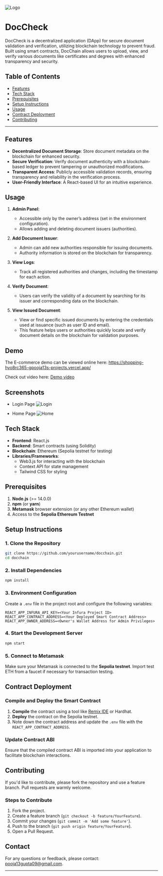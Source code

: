 ![Logo](https://cdn-icons-png.flaticon.com/128/9881/9881807.png)

# DocCheck

DocCheck is a decentralized application (DApp) for secure document validation and verification, utilizing blockchain technology to prevent fraud. Built using smart contracts, DocChain allows users to upload, view, and verify various documents like certificates and degrees with enhanced transparency and security.

## Table of Contents
- [Features](#features)
- [Tech Stack](#tech-stack)
- [Prerequisites](#prerequisites)
- [Setup Instructions](#setup-instructions)
- [Usage](#usage)
- [Contract Deployment](#contract-deployment)
- [Contributing](#contributing)

---

## Features
- **Decentralized Document Storage**: Store document metadata on the blockchain for enhanced security.
- **Secure Verification**: Verify document authenticity with a blockchain-based ledger to prevent tampering or unauthorized modifications.
- **Transparent Access**: Publicly accessible validation records, ensuring transparency and reliability in the verification process.
- **User-Friendly Interface**: A React-based UI for an intuitive experience.


## Usage

1. **Admin Panel**:
   - Accessible only by the owner’s address (set in the environment configuration).
   - Allows adding and deleting document issuers (authorities).

2. **Add Document Issuer**:
   - Admin can add new authorities responsible for issuing documents.
   - Authority information is stored on the blockchain for transparency.

3. **View Logs**:
   - Track all registered authorities and changes, including the timestamp for each action.

4. **Verify Document**:
   - Users can verify the validity of a document by searching for its issuer and corresponding data on the blockchain.

5. **View Issued Document**:
   - View or find specific issued documents by entering the credentials used at issuance (such as user ID and email).
   - This feature helps users or authorities quickly locate and verify document details on the blockchain for validation purposes.

## Demo

The E-commerce demo can be viewed online here:
https://shopping-hyo8rc365-gpooja13s-projects.vercel.app/

Check out video here: [Demo video](https://res.cloudinary.com/cloudtrial/video/upload/v1715411758/InShot_20240511_120219589_hzauey.mp4)

## Screenshots

- Login Page
![Login](https://res.cloudinary.com/cloudtrial/image/upload/v1715412750/Screenshot_242_qrmt58.png)

- Home Page
![Home](https://res.cloudinary.com/cloudtrial/image/upload/v1715412752/Screenshot_237_l5zjtv.png)


## Tech Stack
- **Frontend**: React.js
- **Backend**: Smart contracts (using Solidity)
- **Blockchain**: Ethereum (Sepolia testnet for testing)
- **Libraries/Frameworks**: 
  - Web3.js for interacting with the blockchain
  - Context API for state management
  - Tailwind CSS for styling

## Prerequisites
1. **Node.js** (>= 14.0.0)
2. **npm** (or **yarn**)
3. **Metamask** browser extension (or any other Ethereum wallet)
4. Access to the **Sepolia Ethereum Testnet**

## Setup Instructions

### 1. Clone the Repository
```bash
git clone https://github.com/yourusername/docchain.git
cd docchain
```

### 2. Install Dependencies
```bash
npm install
```

### 3. Environment Configuration
Create a `.env` file in the project root and configure the following variables:
```plaintext
REACT_APP_INFURA_API_KEY=<Your Infura Project ID>
REACT_APP_CONTRACT_ADDRESS=<Your Deployed Smart Contract Address>
REACT_APP_OWNER_ADDRESS=<Owner's Wallet Address for Admin Privileges>
```

### 4. Start the Development Server
```bash
npm start
```

### 5. Connect to Metamask
Make sure your Metamask is connected to the **Sepolia testnet**. Import test ETH from a faucet if necessary for transaction testing.

## Contract Deployment

### Compile and Deploy the Smart Contract
1. **Compile** the contract using a tool like [Remix IDE](https://remix.ethereum.org/) or Hardhat.
2. **Deploy** the contract on the Sepolia testnet.
3. Note down the contract address and update the `.env` file with the `REACT_APP_CONTRACT_ADDRESS`.

### Update Contract ABI
Ensure that the compiled contract ABI is imported into your application to facilitate blockchain interactions.

## Contributing
If you'd like to contribute, please fork the repository and use a feature branch. Pull requests are warmly welcome.

### Steps to Contribute
1. Fork the project.
2. Create a feature branch (`git checkout -b feature/YourFeature`).
3. Commit your changes (`git commit -m 'Add some feature'`).
4. Push to the branch (`git push origin feature/YourFeature`).
5. Open a Pull Request.


## Contact

For any questions or feedback, please contact: pooja13gupta09@gmail.com.


---

